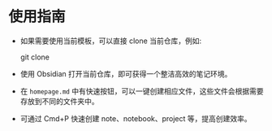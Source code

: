 # 使用指南

- 如果需要使用当前模板，可以直接 clone 当前仓库，例如:

  git clone <repository-url>

- 使用 Obsidian 打开当前仓库，即可获得一个整洁高效的笔记环境。

- 在 `homepage.md` 中有快速按钮，可以一键创建相应文件，这些文件会根据需要存放到不同的文件夹中。

- 可通过 Cmd+P 快速创建 note、notebook、project 等，提高创建效率。
